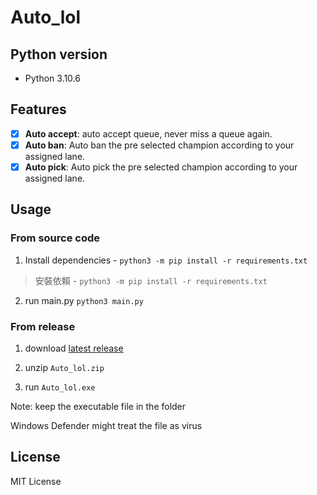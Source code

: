 # Auto_lol

## Python version
- Python 3.10.6

## Features

- [x] **Auto accept**: auto accept queue, never miss a queue again.
- [x] **Auto ban**: Auto ban the pre selected champion according to your assigned lane.
- [x] **Auto pick**: Auto pick the pre selected champion according to your assigned lane.

## Usage
### From source code
1. Install dependencies - `python3 -m pip install -r requirements.txt`

>安裝依賴 - `python3 -m pip install -r requirements.txt`

2. run main.py `python3 main.py` 

### From release
1. download [latest release](https://github.com/berniewu2/Auto_lol/releases/latest)

2. unzip `Auto_lol.zip`

3. run `Auto_lol.exe`

Note: keep the executable file in the folder

Windows Defender might treat the file as virus

## License

MIT License
